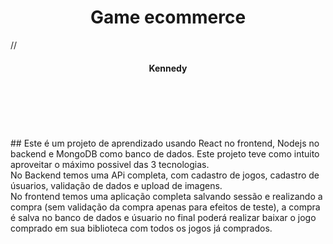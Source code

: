 <h1 align="center"> Game ecommerce </h1>

//<p align="center">
  
<!-- <img src="https://user-images.githubusercontent.com/56175244/66710915-2d094d00-ed58-11e9-8f83-ee4532db9032.png"> --> 
<!-- </p> --!> 

<H4 align="center"> Kennedy </H4>

<br><br><br><br><br>



## Este é um projeto de aprendizado usando React no frontend, Nodejs no backend e MongoDB como banco de dados. 

Este projeto teve como intuito aproveitar o máximo possivel das 3 tecnologias. <br> 
No Backend temos uma APi completa, com cadastro de jogos, cadastro de úsuarios, validação de dados e upload de imagens. <br>
No frontend temos uma aplicação completa salvando sessão e realizando a compra (sem validação da compra apenas para efeitos de teste), a compra é salva no banco de dados e úsuario no final poderá realizar baixar o jogo comprado em sua biblioteca com todos os jogos já comprados. 

